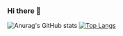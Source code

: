 ### Hi there 👋
![Anurag's GitHub stats](https://github-readme-stats.vercel.app/api?username=Kauan0122&show_icons=true&theme=radical)
[![Top Langs](https://github-readme-stats.vercel.app/api/top-langs/?username=anuraghazra&layout=compact)](https://github.com/anuraghazra/github-readme-stats)


